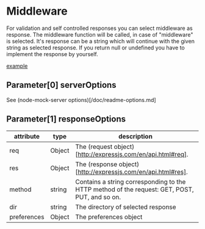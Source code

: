 # Middleware

For validation and self controlled responses you can select middleware as response.
The middleware function will be called, in case of "middleware" is selected. It's response can be a string which will continue with the given string as selected response. If you return null or undefined you have to implement the response by yourself.

[example](/demo/index.js#L22)

## Parameter[0] serverOptions

See (node-mock-server options)[/doc/readme-options.md]

## Parameter[1] responseOptions

| attribute     | type          | description  |
| ------------- | ------------- | ----- |
| req           | Object        | The (request object)[http://expressjs.com/en/api.html#req]. |
| res           | Object        | The (response object)[http://expressjs.com/en/api.html#res]. |
| method        | string        | Contains a string corresponding to the HTTP method of the request: GET, POST, PUT, and so on. |
| dir           | string        | The directory of selected response |
| preferences   | Object        | The preferences object |

